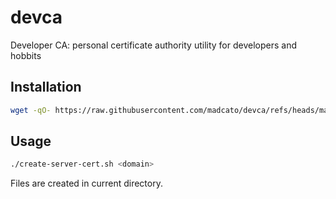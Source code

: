 # devca
Developer CA: personal certificate authority utility for developers and hobbits

## Installation

```bash
wget -qO- https://raw.githubusercontent.com/madcato/devca/refs/heads/master/boot.sh | bash
```

## Usage

```bash
./create-server-cert.sh <domain>
```

Files are created in current directory.
